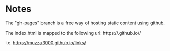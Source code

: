 # Notes
The "gh-pages" branch is a free way of hosting static content using github. 

The index.html is mapped to the following url:
https://<github-user>.github.io/<repo-name>/

i.e. 
https://muzza3000.github.io/links/